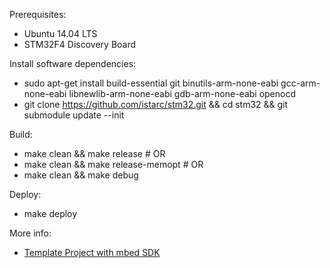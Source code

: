 Prerequisites:
* Ubuntu 14.04 LTS
* STM32F4 Discovery Board

Install software dependencies:
* sudo apt-get install build-essential git binutils-arm-none-eabi gcc-arm-none-eabi libnewlib-arm-none-eabi gdb-arm-none-eabi openocd
* git clone https://github.com/istarc/stm32.git && cd stm32 && git submodule update --init

Build:
* make clean && make release # OR
* make clean && make release-memopt # OR
* make clean && make debug

Deploy:
* make deploy

More info:
* [Template Project with mbed SDK](http://istarc.wordpress.com/2014/07/28/stm32f4-template-project-with-the-mbed-sdk/)
